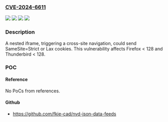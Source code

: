 ### [CVE-2024-6611](https://cve.mitre.org/cgi-bin/cvename.cgi?name=CVE-2024-6611)
![](https://img.shields.io/static/v1?label=Product&message=Firefox&color=blue)
![](https://img.shields.io/static/v1?label=Product&message=Thunderbird&color=blue)
![](https://img.shields.io/static/v1?label=Version&message=unspecified%3C%20128%20&color=brighgreen)
![](https://img.shields.io/static/v1?label=Vulnerability&message=Incorrect%20handling%20of%20SameSite%20cookies&color=brighgreen)

### Description

A nested iframe, triggering a cross-site navigation, could send SameSite=Strict or Lax cookies. This vulnerability affects Firefox < 128 and Thunderbird < 128.

### POC

#### Reference
No PoCs from references.

#### Github
- https://github.com/fkie-cad/nvd-json-data-feeds

